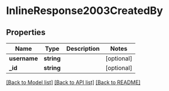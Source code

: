 # InlineResponse2003CreatedBy

## Properties
Name | Type | Description | Notes
------------ | ------------- | ------------- | -------------
**username** | **string** |  | [optional] 
**_id** | **string** |  | [optional] 

[[Back to Model list]](../../README.md#documentation-for-models) [[Back to API list]](../../README.md#documentation-for-api-endpoints) [[Back to README]](../../README.md)

